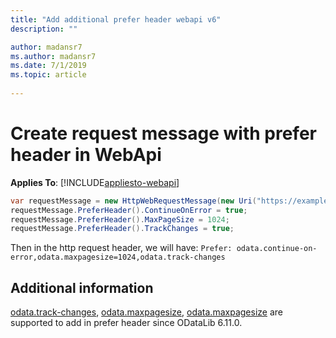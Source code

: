 ```yaml
---
title: "Add additional prefer header webapi v6"
description: ""

author: madansr7
ms.author: madansr7
ms.date: 7/1/2019
ms.topic: article
 
---
```


# Create request message with prefer header in WebApi
**Applies To**: [!INCLUDE[appliesto-webapi](../../includes/appliesto-webapi-v6.md)]

``` csharp
var requestMessage = new HttpWebRequestMessage(new Uri("https://example.com", UriKind.Absolute));
requestMessage.PreferHeader().ContinueOnError = true;
requestMessage.PreferHeader().MaxPageSize = 1024;
requestMessage.PreferHeader().TrackChanges = true;
```

Then in the http request header, we will have:
`Prefer: odata.continue-on-error,odata.maxpagesize=1024,odata.track-changes`

## Additional information

[odata.track-changes](https://docs.oasis-open.org/odata/odata/v4.0/errata02/os/complete/part1-protocol/odata-v4.0-errata02-os-part1-protocol-complete.html#_Toc406398239), [odata.maxpagesize](https://docs.oasis-open.org/odata/odata/v4.0/errata02/os/complete/part1-protocol/odata-v4.0-errata02-os-part1-protocol-complete.html#_Toc406398238), [odata.maxpagesize](https://docs.oasis-open.org/odata/odata/v4.0/errata02/os/complete/part1-protocol/odata-v4.0-errata02-os-part1-protocol-complete.html#_Toc406398236) are supported to add in prefer header since ODataLib 6.11.0.
